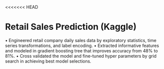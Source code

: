 <<<<<<< HEAD
# Retail Sales Prediction (Kaggle)

• Engineered retail company daily sales data by exploratory statistics, time series transformations, and label encoding.
• Extracted informative features and modeled in gradient boosting tree that improves accuracy from 48% to 81%.
• Cross validated the model and fine-tuned hyper parameters by grid search in achieving best model selections.
